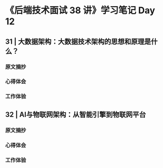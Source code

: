 # 《后端技术面试 38 讲》学习笔记 Day 12

## 31 | 大数据架构：大数据技术架构的思想和原理是什么？

### 原文摘抄

### 心得体会


### 工作体验

## 32 | AI与物联网架构：从智能引擎到物联网平台

### 原文摘抄

### 心得体会


### 工作体验
